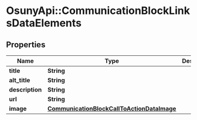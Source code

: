 # OsunyApi::CommunicationBlockLinksDataElements

## Properties
Name | Type | Description | Notes
------------ | ------------- | ------------- | -------------
**title** | **String** |  | [optional] 
**alt_title** | **String** |  | [optional] 
**description** | **String** |  | [optional] 
**url** | **String** |  | [optional] 
**image** | [**CommunicationBlockCallToActionDataImage**](CommunicationBlockCallToActionDataImage.md) |  | [optional] 

